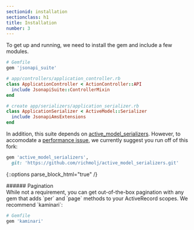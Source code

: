 ```yaml
---
sectionid: installation
sectionclass: h1
title: Installation
number: 3
---
```


To get up and running, we need to install the gem and include a few
modules.

```ruby
# Gemfile
gem 'jsonapi_suite'

# app/controllers/application_controller.rb
class ApplicationController < ActionController::API
  include JsonapiSuite::ControllerMixin
end

# create app/serializers/application_serializer.rb
class ApplicationSerializer < ActiveModel::Serializer
  include JsonapiAmsExtensions
end
```

In addition, this suite depends on [active_model_serializers](github.com/rails-api/active_model_serializers). However, to accomodate a [performance issue](https://github.com/rails-api/active_model_serializers/pull/1797), we currently suggest you run off of this fork:

```ruby
gem 'active_model_serializers',
  git: 'https://github.com/richmolj/active_model_serializers.git'
```

{::options parse_block_html="true" /}
<div class='note info'>
###### Pagination
  <div class='note-content'>
  While not a requirement, you can get out-of-the-box pagination with any gem that adds `per` and `page` methods to your ActiveRecord scopes. We recommend `kaminari`:

```ruby
# Gemfile
gem 'kaminari'
```
  </div>
</div>
<div style="height: 15rem;" />
